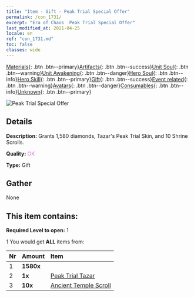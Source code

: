 ```yaml
---
title: "Item - Gift - Peak Trial Special Offer"
permalink: /con_1731/
excerpt: "Era of Chaos  Peak Trial Special Offer"
last_modified_at: 2021-04-25
locale: en
ref: "con_1731.md"
toc: false
classes: wide
---
```

 [Materials](/Items/){: .btn .btn--primary}[Artifacts](/Items/Artifacts/){: .btn .btn--success}[Unit Soul](/Items/UnitSoul/){: .btn .btn--warning}[Unit Awakening](/Items/UnitAwakening/){: .btn .btn--danger}[Hero Soul](/Items/HeroSoul/){: .btn .btn--info}[Hero Skill](/Items/HeroSkill/){: .btn .btn--primary}[Gift](/Items/Gift/){: .btn .btn--success}[Event related](/Items/Events/){: .btn .btn--warning}[Avatars](/Items/Avatars/){: .btn .btn--danger}[Consumables](/Items/Consumables/){: .btn .btn--info}[Unknown](/Items/Unknown/){: .btn .btn--primary}

 ![Peak Trial Special Offer](/images/t/i_907347.png)

## Details
 **Description:** Grants 1,580 diamonds, Tazar's Peak Trial Skin, and 10 Shrine Scrolls.

 **Quality:** <span style="color: #DA70D6">OK</span>

 **Type:** Gift

## Gather

  None

## This item contains:

 **Required Level to open:** 1

 1 You would get **ALL** items  from:

  | Nr | Amount |     Item    |
  |:---|:-------|:------------|
  | 1 |  **1580x** | <i class="fas fa-gem"/> |  | 
  | 2 |  **1x** | [Peak Trial Tazar](/Items/con_1078/) |  | 
  | 3 |  **10x** | [Ancient Temple Scroll](/Items/con_697/) |  | 
